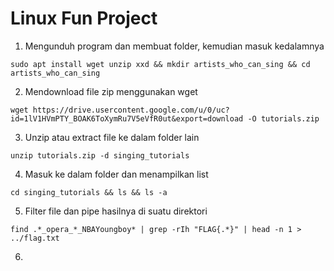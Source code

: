 # Linux Fun Project
1. Mengunduh program dan membuat folder, kemudian masuk kedalamnya
```
sudo apt install wget unzip xxd && mkdir artists_who_can_sing && cd artists_who_can_sing
```
2. Mendownload file zip menggunakan wget
```
wget https://drive.usercontent.google.com/u/0/uc?id=1lV1HVmPTY_BOAK6ToXymRu7V5eVfR0ut&export=download -O tutorials.zip
```
3. Unzip atau extract file ke dalam folder lain
```
unzip tutorials.zip -d singing_tutorials
```
4. Masuk ke dalam folder dan menampilkan list
```
cd singing_tutorials && ls && ls -a
```
5. Filter file dan pipe hasilnya di suatu direktori
```
find .*_opera_*_NBAYoungboy* | grep -rIh "FLAG{.*}" | head -n 1 > ../flag.txt
```
6. 

